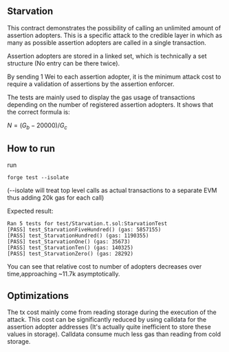 ## Starvation
This contract demonstrates the possibility of calling an unlimited amount of assertion adopters.
This is a specific attack to the credible layer in which as many as possible assertion adopters are called in a 
single transaction.

Assertion adopters are stored in a linked set, which is technically a set structure (No entry can be there twice).

By sending 1 Wei to each assertion adopter, it is the minimum attack cost to require a validation of assertions by
the assertion enforcer.

The tests are mainly used to display the gas usage of transactions depending on the number of registered assertion
adopters.
It shows that the correct formula is:

$` N = (G_b - 20000) / G_c `$

## How to run

run

`forge test --isolate` 

(--isolate will treat top level calls as actual transactions to a separate EVM thus adding 20k gas for each call)

Expected result:
```
Ran 5 tests for test/Starvation.t.sol:StarvationTest
[PASS] test_StarvationFiveHundred() (gas: 5857155)
[PASS] test_StarvationHundred() (gas: 1190355)
[PASS] test_StarvationOne() (gas: 35673)
[PASS] test_StarvationTen() (gas: 140325)
[PASS] test_StarvationZero() (gas: 28292)
```

You can see that relative cost to number of adopters decreases over time,approaching ~11.7k asymptotically.

## Optimizations
The tx cost mainly come from reading storage during the execution of the attack. This cost can be significantly 
reduced by using calldata for the assertion adopter addresses (It's actually quite inefficient to store these values
in storage). Calldata consume much less gas than reading from cold storage.